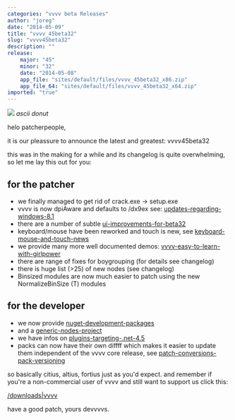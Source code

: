 ```yaml
---
categories: "vvvv beta Releases"
author: "joreg"
date: "2014-05-09"
title: "vvvv_45beta32"
slug: "vvvv45beta32"
description: ""
release: 
    major: "45"
    minor: "32"
    date: "2014-05-08"
    app_file: "sites/default/files/vvvv_45beta32_x86.zip"
    app_file_64: "sites/default/files/vvvv_45beta32_x64.zip"
imported: "true"
---
```



![](08_TTY_ASCII_Ar_r.png)
*ascii donut*

helo patcherpeople,

it is our pleassure to announce the latest and greatest: vvvv45beta32

this was in the making for a while and its changelog is quite overwhelming, so let me lay this out for you:

## for the patcher

* we finally managed to get rid of crack.exe -> setup.exe
* vvvv is now dpiAware and defaults to /dx9ex see: [updates-regarding-windows-8.1](/blog/2014/updates-regarding-windows-8.1)
* there are a number of subtle [ui-improvements-for-beta32](/blog/2014/ui-improvements-for-beta32)
* keyboard/mouse have been reworked and touch is new, see [keyboard-mouse-and-touch-news](/blog/2013/keyboard-mouse-and-touch-news)
* we provide many more well documented demos: [vvvv-easy-to-learn-with-girlpower](/blog/2014/vvvv-easy-to-learn-with-girlpower)
* there are range of fixes for boygrouping (for details see changelog)
* there is huge list (>25) of new nodes (see changelog) 
* Binsized modules are now much easier to patch using the new NormalizeBinSize (T) modules

## for the developer

* we now provide [nuget-development-packages](/blog/2013/nuget-development-packages)
* and a [generic-nodes-project](/blog/2014/generic-nodes-project)
* we have infos on [plugins-targeting-.net-4.5](/blog/2014/plugins-targeting-.net-4.5)
* packs can now have their own diffff which makes it easier to update them independent of the vvvv core release, see [patch-conversions-pack-versioning](/blog/2014/patch-conversions-pack-versioning)

so basically citius, altius, fortius just as you'd expect.
and remember if you're a non-commercial user of vvvv and still want to support us click this:

[/downloads|vvvv](flattr)

have a good patch,
yours devvvvs.
